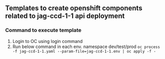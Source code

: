 ## Templates to create openshift components related to jag-ccd-1-1 api deployment

### Command to execute template
1) Login to OC using login command
2) Run below command in each env. namespace dev/test/prod
   ``oc process -f jag-ccd-1-1.yaml --param-file=jag-ccd-1-1.env | oc apply -f -``
